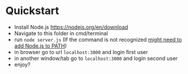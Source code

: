 # Quickstart

 - Install Node.js https://nodejs.org/en/download
 - Navigate to this folder in cmd/terminal
 - run `node server.js` (If the command is not recognized [might need to add Node.js to PATH](https://hackmd.io/@hm222vx/AddNodeJSPath))
 - in browser go to url `localhost:3000` and login first user
 - in another window/tab go to `localhost:3000` and login second user
 - enjoy?
